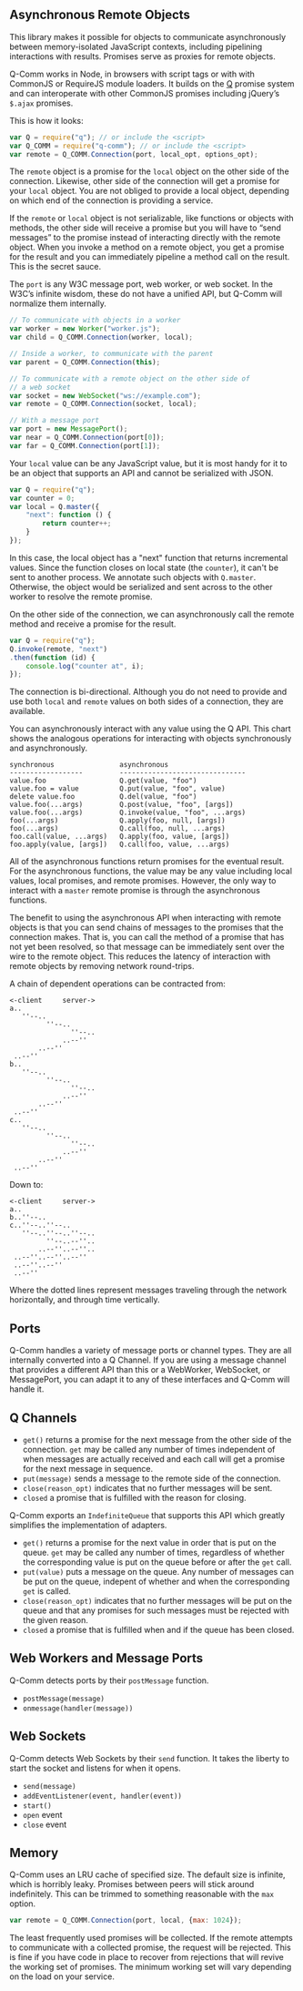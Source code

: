 
Asynchronous Remote Objects
---------------------------

This library makes it possible for objects to communicate
asynchronously between memory-isolated JavaScript contexts,
including pipelining interactions with results.  Promises
serve as proxies for remote objects.

Q-Comm works in Node, in browsers with script tags or with
with CommonJS or RequireJS module loaders.  It builds on the
[Q][] promise system and can interoperate with other
CommonJS promises including jQuery’s ``$.ajax`` promises.

[Q]: https://github.com/kriskowal/q

This is how it looks:

```javascript
var Q = require("q"); // or include the <script>
var Q_COMM = require("q-comm"); // or include the <script>
var remote = Q_COMM.Connection(port, local_opt, options_opt);
```

The ``remote`` object is a promise for the ``local`` object
on the other side of the connection.  Likewise, other side
of the connection will get a promise for your ``local``
object.  You are not obliged to provide a local object,
depending on which end of the connection is providing a
service.

If the ``remote`` or ``local`` object is not serializable,
like functions or objects with methods, the other side will
receive a promise but you will have to “send messages” to
the promise instead of interacting directly with the remote
object.  When you invoke a method on a remote object, you
get a promise for the result and you can immediately
pipeline a method call on the result.  This is the secret
sauce.

The ``port`` is any W3C message port, web worker, or web
socket.  In the W3C’s infinite wisdom, these do not have a
unified API, but Q-Comm will normalize them internally.

```javascript
// To communicate with objects in a worker
var worker = new Worker("worker.js");
var child = Q_COMM.Connection(worker, local);
```

```javascript
// Inside a worker, to communicate with the parent
var parent = Q_COMM.Connection(this);
```

```javascript
// To communicate with a remote object on the other side of
// a web socket
var socket = new WebSocket("ws://example.com");
var remote = Q_COMM.Connection(socket, local);
```

```javascript
// With a message port
var port = new MessagePort();
var near = Q_COMM.Connection(port[0]);
var far = Q_COMM.Connection(port[1]);
```

Your ``local`` value can be any JavaScript value, but it is
most handy for it to be an object that supports an API and
cannot be serialized with JSON.

```javascript
var Q = require("q");
var counter = 0;
var local = Q.master({
    "next": function () {
        return counter++;
    }
});
```

In this case, the local object has a "next" function that
returns incremental values.  Since the function closes on
local state (the ``counter``), it can't be sent to another
process.  We annotate such objects with ``Q.master``.
Otherwise, the object would be serialized and sent across to
the other worker to resolve the remote promise.

On the other side of the connection, we can asynchronously
call the remote method and receive a promise for the result.

```javascript
var Q = require("q");
Q.invoke(remote, "next")
.then(function (id) {
    console.log("counter at", i);
});
```

The connection is bi-directional.  Although you do not need
to provide and use both ``local`` and ``remote`` values on
both sides of a connection, they are available.

You can asynchronously interact with any value using the Q
API.  This chart shows the analogous operations for
interacting with objects synchronously and asynchronously.

```
synchronous                asynchronous
------------------         -------------------------------
value.foo                  Q.get(value, "foo")
value.foo = value          Q.put(value, "foo", value)
delete value.foo           Q.del(value, "foo")
value.foo(...args)         Q.post(value, "foo", [args])
value.foo(...args)         Q.invoke(value, "foo", ...args)
foo(...args)               Q.apply(foo, null, [args])
foo(...args)               Q.call(foo, null, ...args)
foo.call(value, ...args)   Q.apply(foo, value, [args])
foo.apply(value, [args])   Q.call(foo, value, ...args)
```

All of the asynchronous functions return promises for the
eventual result.  For the asynchronous functions, the value
may be any value including local values, local promises, and
remote promises.  However, the only way to interact with
a ``master`` remote promise is through the asynchronous
functions.

The benefit to using the asynchronous API when interacting
with remote objects is that you can send chains of messages
to the promises that the connection makes.  That is, you can
call the method of a promise that has not yet been resolved,
so that message can be immediately sent over the wire to the
remote object.  This reduces the latency of interaction with
remote objects by removing network round-trips.

A chain of dependent operations can be contracted from:

```
<-client     server->
a..
   ''--..
         ''--..
               ''--..
             ..--''
       ..--''
 ..--''
b..
   ''--..
         ''--..
               ''--..
             ..--''
       ..--''
 ..--''
c..
   ''--..
         ''--..
               ''--..
             ..--''
       ..--''
 ..--''
```

Down to:

```
<-client     server->
a..
b..''--..
c..''--..''--..
   ''--..''--..''--..
         ''--..--''..
       ..--''..--''..
 ..--''..--''..--''
 ..--''..--''
 ..--''
```

Where the dotted lines represent messages traveling through
the network horizontally, and through time vertically.


Ports
-----

Q-Comm handles a variety of message ports or channel types.  They are
all internally converted into a Q Channel.  If you are using a message
channel that provides a different API than this or a WebWorker,
WebSocket, or MessagePort, you can adapt it to any of these interfaces
and Q-Comm will handle it.

## Q Channels

-   ``get()`` returns a promise for the next message from the other
    side of the connection.  ``get`` may be called any number of times
    independent of when messages are actually received and each call
    will get a promise for the next message in sequence.
-   ``put(message)`` sends a message to the remote side of the
    connection.
-   ``close(reason_opt)`` indicates that no further messages will be
    sent.
-   ``closed`` a promise that is fulfilled with the reason for closing.

Q-Comm exports an ``IndefiniteQueue`` that supports this API which
greatly simplifies the implementation of adapters.

-   ``get()`` returns a promise for the next value in order that is
    put on the queue.  ``get`` may be called any number of times,
    regardless of whether the corresponding value is put on the queue
    before or after the ``get`` call.
-   ``put(value)`` puts a message on the queue.  Any number of
    messages can be put on the queue, indepent of whether and when the
    corresponding ``get`` is called.
-   ``close(reason_opt)`` indicates that no further messages will be
    put on the queue and that any promises for such messages must be
    rejected with the given reason.
-   ``closed`` a promise that is fulfilled when and if the queue has
    been closed.

## Web Workers and Message Ports

Q-Comm detects ports by their ``postMessage`` function.

-   ``postMessage(message)``
-   ``onmessage(handler(message))``

## Web Sockets

Q-Comm detects Web Sockets by their ``send`` function.  It takes the
liberty to start the socket and listens for when it opens.

-   ``send(message)``
-   ``addEventListener(event, handler(event))``
-   ``start()``
-   ``open`` event
-   ``close`` event

Memory
------

Q-Comm uses an LRU cache of specified size.  The default size is
infinite, which is horribly leaky.  Promises between peers will stick
around indefinitely.  This can be trimmed to something reasonable with
the ``max`` option.

```javascript
var remote = Q_COMM.Connection(port, local, {max: 1024});
```

The least frequently used promises will be collected.  If the remote
attempts to communicate with a collected promise, the request will be
rejected.  This is fine if you have code in place to recover from
rejections that will revive the working set of promises.  The minimum
working set will vary depending on the load on your service.

